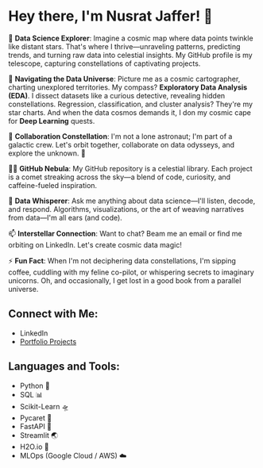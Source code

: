 # Hey there, I'm Nusrat Jaffer! 👋

🌟 **Data Science Explorer**: Imagine a cosmic map where data points twinkle like distant stars. That's where I thrive—unraveling patterns, predicting trends, and turning raw data into celestial insights. My GitHub profile is my telescope, capturing constellations of captivating projects.

🌱 **Navigating the Data Universe**: Picture me as a cosmic cartographer, charting unexplored territories. My compass? **Exploratory Data Analysis (EDA)**. I dissect datasets like a curious detective, revealing hidden constellations. Regression, classification, and cluster analysis? They're my star charts. And when the data cosmos demands it, I don my cosmic cape for **Deep Learning** quests.

👯 **Collaboration Constellation**: I'm not a lone astronaut; I'm part of a galactic crew. Let's orbit together, collaborate on data odysseys, and explore the unknown. 🚀

👨‍💻 **GitHub Nebula**: My GitHub repository is a celestial library. Each project is a comet streaking across the sky—a blend of code, curiosity, and caffeine-fueled inspiration.

💬 **Data Whisperer**: Ask me anything about data science—I'll listen, decode, and respond. Algorithms, visualizations, or the art of weaving narratives from data—I'm all ears (and code).

📫 **Interstellar Connection**: Want to chat? Beam me an email or find me orbiting on LinkedIn. Let's create cosmic data magic!

⚡ **Fun Fact**: When I'm not deciphering data constellations, I'm sipping coffee, cuddling with my feline co-pilot, or whispering secrets to imaginary unicorns. Oh, and occasionally, I get lost in a good book from a parallel universe.

## Connect with Me:
- LinkedIn
- [Portfolio Projects](https://gitfront.io/r/nusratjaffer/gY3nJS5qxDUd/Data-Science/)

## Languages and Tools:
- Python 🌟
- SQL 📊
- Scikit-Learn 🛸
- Pycaret 🌌
- FastAPI 🌠
- Streamlit 🌏
- H2O.io 🌊
- MLOps (Google Cloud / AWS) ☁️

